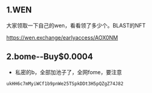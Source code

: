 ## 1.WEN

大家领取一下自己的wen，看看领了多少个。BLAST的NFT

https://wen.exchange/earlyaccess/AOX0NM

## 2.bome--Buy$0.0004

- 私密的b，全部加池子了，全网fome，要注意

```shell
ukHH6c7mMyiWCf1b9pnWe25TSpkDDt3H5pQZgZ74J82
```
